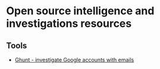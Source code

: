 # Open source intelligence and investigations resources

## Tools

- [Ghunt - investigate Google accounts with emails](https://github.com/mxrch/GHunt)
